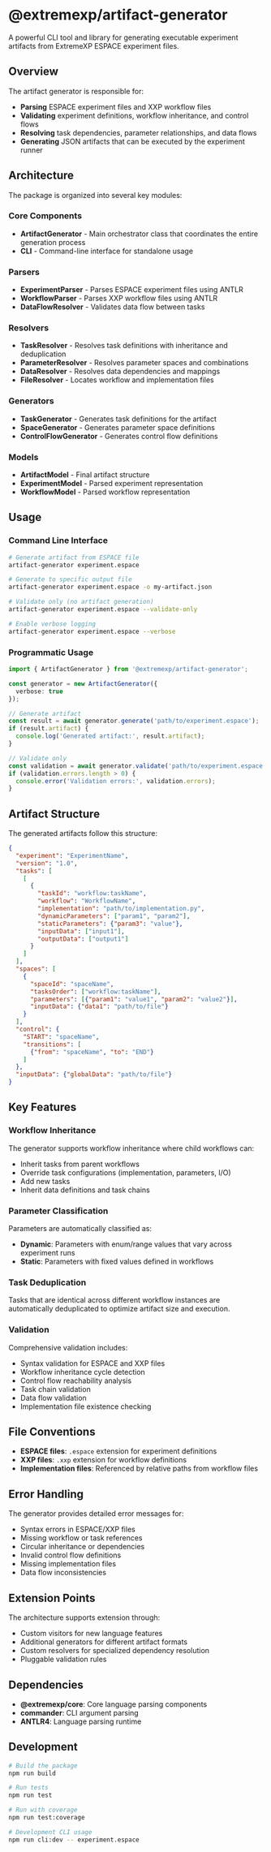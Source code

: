 # @extremexp/artifact-generator

A powerful CLI tool and library for generating executable experiment artifacts from ExtremeXP ESPACE experiment files.

## Overview

The artifact generator is responsible for:

- **Parsing** ESPACE experiment files and XXP workflow files
- **Validating** experiment definitions, workflow inheritance, and control flows
- **Resolving** task dependencies, parameter relationships, and data flows
- **Generating** JSON artifacts that can be executed by the experiment runner

## Architecture

The package is organized into several key modules:

### Core Components

- **ArtifactGenerator** - Main orchestrator class that coordinates the entire generation process
- **CLI** - Command-line interface for standalone usage

### Parsers

- **ExperimentParser** - Parses ESPACE experiment files using ANTLR
- **WorkflowParser** - Parses XXP workflow files using ANTLR
- **DataFlowResolver** - Validates data flow between tasks

### Resolvers

- **TaskResolver** - Resolves task definitions with inheritance and deduplication
- **ParameterResolver** - Resolves parameter spaces and combinations
- **DataResolver** - Resolves data dependencies and mappings
- **FileResolver** - Locates workflow and implementation files

### Generators

- **TaskGenerator** - Generates task definitions for the artifact
- **SpaceGenerator** - Generates parameter space definitions
- **ControlFlowGenerator** - Generates control flow definitions

### Models

- **ArtifactModel** - Final artifact structure
- **ExperimentModel** - Parsed experiment representation
- **WorkflowModel** - Parsed workflow representation

## Usage

### Command Line Interface

```bash
# Generate artifact from ESPACE file
artifact-generator experiment.espace

# Generate to specific output file
artifact-generator experiment.espace -o my-artifact.json

# Validate only (no artifact generation)
artifact-generator experiment.espace --validate-only

# Enable verbose logging
artifact-generator experiment.espace --verbose
```

### Programmatic Usage

```typescript
import { ArtifactGenerator } from '@extremexp/artifact-generator';

const generator = new ArtifactGenerator({
  verbose: true
});

// Generate artifact
const result = await generator.generate('path/to/experiment.espace');
if (result.artifact) {
  console.log('Generated artifact:', result.artifact);
}

// Validate only
const validation = await generator.validate('path/to/experiment.espace');
if (validation.errors.length > 0) {
  console.error('Validation errors:', validation.errors);
}
```

## Artifact Structure

The generated artifacts follow this structure:

```json
{
  "experiment": "ExperimentName",
  "version": "1.0",
  "tasks": [
    [
      {
        "taskId": "workflow:taskName",
        "workflow": "WorkflowName",
        "implementation": "path/to/implementation.py",
        "dynamicParameters": ["param1", "param2"],
        "staticParameters": {"param3": "value"},
        "inputData": ["input1"],
        "outputData": ["output1"]
      }
    ]
  ],
  "spaces": [
    {
      "spaceId": "spaceName",
      "tasksOrder": ["workflow:taskName"],
      "parameters": [{"param1": "value1", "param2": "value2"}],
      "inputData": {"data1": "path/to/file"}
    }
  ],
  "control": {
    "START": "spaceName",
    "transitions": [
      {"from": "spaceName", "to": "END"}
    ]
  },
  "inputData": {"globalData": "path/to/file"}
}
```

## Key Features

### Workflow Inheritance

The generator supports workflow inheritance where child workflows can:
- Inherit tasks from parent workflows
- Override task configurations (implementation, parameters, I/O)
- Add new tasks
- Inherit data definitions and task chains

### Parameter Classification

Parameters are automatically classified as:
- **Dynamic**: Parameters with enum/range values that vary across experiment runs
- **Static**: Parameters with fixed values defined in workflows

### Task Deduplication

Tasks that are identical across different workflow instances are automatically deduplicated to optimize artifact size and execution.

### Validation

Comprehensive validation includes:
- Syntax validation for ESPACE and XXP files
- Workflow inheritance cycle detection
- Control flow reachability analysis
- Task chain validation
- Data flow validation
- Implementation file existence checking

## File Conventions

- **ESPACE files**: `.espace` extension for experiment definitions
- **XXP files**: `.xxp` extension for workflow definitions
- **Implementation files**: Referenced by relative paths from workflow files

## Error Handling

The generator provides detailed error messages for:
- Syntax errors in ESPACE/XXP files
- Missing workflow or task references
- Circular inheritance or dependencies
- Invalid control flow definitions
- Missing implementation files
- Data flow inconsistencies

## Extension Points

The architecture supports extension through:
- Custom visitors for new language features
- Additional generators for different artifact formats
- Custom resolvers for specialized dependency resolution
- Pluggable validation rules

## Dependencies

- **@extremexp/core**: Core language parsing components
- **commander**: CLI argument parsing
- **ANTLR4**: Language parsing runtime

## Development

```bash
# Build the package
npm run build

# Run tests
npm run test

# Run with coverage
npm run test:coverage

# Development CLI usage
npm run cli:dev -- experiment.espace
```